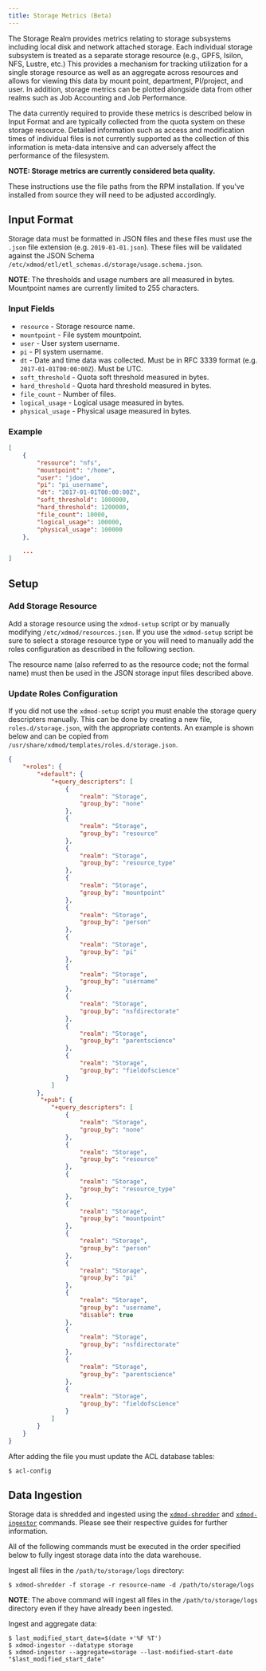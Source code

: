 ```yaml
---
title: Storage Metrics (Beta)
---
```


The Storage Realm provides metrics relating to storage subsystems including
local disk and network attached storage. Each individual storage subsystem is
treated as a separate storage resource (e.g., GPFS, Isilon, NFS, Lustre, etc.)
This provides a mechanism for tracking utilization for a single storage
resource as well as an aggregate across resources and allows for viewing this
data by mount point, department, PI/project, and user. In addition, storage
metrics can be plotted alongside data from other realms such as Job Accounting
and Job Performance.

The data currently required to provide these metrics is described below in
Input Format and are typically collected from the quota system on these storage
resource. Detailed information such as access and modification times of
individual files is not currently supported as the collection of this
information is meta-data intensive and can adversely affect the performance of
the filesystem.

**NOTE: Storage metrics are currently considered beta quality.**

These instructions use the file paths from the RPM installation.  If you've
installed from source they will need to be adjusted accordingly.

## Input Format

Storage data must be formatted in JSON files and these files must use the
`.json` file extension (e.g. `2019-01-01.json`).  These files will be validated
against the JSON Schema
`/etc/xdmod/etl/etl_schemas.d/storage/usage.schema.json`.

**NOTE**: The thresholds and usage numbers are all measured in bytes.
Mountpoint names are currently limited to 255 characters.

### Input Fields

- `resource` - Storage resource name.
- `mountpoint` - File system mountpoint.
- `user` - User system username.
- `pi` - PI system username.
- `dt` - Date and time data was collected.  Must be in RFC 3339 format
  (e.g. `2017-01-01T00:00:00Z`).  Must be UTC.
- `soft_threshold` - Quota soft threshold measured in bytes.
- `hard_threshold` - Quota hard threshold measured in bytes.
- `file_count` - Number of files.
- `logical_usage` - Logical usage measured in bytes.
- `physical_usage` - Physical usage measured in bytes.

### Example

```json
[
    {
        "resource": "nfs",
        "mountpoint": "/home",
        "user": "jdoe",
        "pi": "pi_username",
        "dt": "2017-01-01T00:00:00Z",
        "soft_threshold": 1000000,
        "hard_threshold": 1200000,
        "file_count": 10000,
        "logical_usage": 100000,
        "physical_usage": 100000
    },

    ...
]
```

## Setup

### Add Storage Resource

Add a storage resource using the `xdmod-setup` script or by manually modifying
`/etc/xdmod/resources.json`.  If you use the `xdmod-setup` script be sure to
select a storage resource type or you will need to manually add the roles
configuration as described in the following section.

The resource name (also referred to as the resource code; not the formal name)
must then be used in the JSON storage input files described above.

### Update Roles Configuration

If you did not use the `xdmod-setup` script you must enable the storage query
descripters manually.  This can be done by creating a new file,
`roles.d/storage.json`, with the appropriate contents.  An example is shown
below and can be copied from `/usr/share/xdmod/templates/roles.d/storage.json`.

```json
{
    "+roles": {
        "+default": {
            "+query_descripters": [
                {
                    "realm": "Storage",
                    "group_by": "none"
                },
                {
                    "realm": "Storage",
                    "group_by": "resource"
                },
                {
                    "realm": "Storage",
                    "group_by": "resource_type"
                },
                {
                    "realm": "Storage",
                    "group_by": "mountpoint"
                },
                {
                    "realm": "Storage",
                    "group_by": "person"
                },
                {
                    "realm": "Storage",
                    "group_by": "pi"
                },
                {
                    "realm": "Storage",
                    "group_by": "username"
                },
                {
                    "realm": "Storage",
                    "group_by": "nsfdirectorate"
                },
                {
                    "realm": "Storage",
                    "group_by": "parentscience"
                },
                {
                    "realm": "Storage",
                    "group_by": "fieldofscience"
                }
            ]
        },
         "+pub": {
            "+query_descripters": [
                {
                    "realm": "Storage",
                    "group_by": "none"
                },
                {
                    "realm": "Storage",
                    "group_by": "resource"
                },
                {
                    "realm": "Storage",
                    "group_by": "resource_type"
                },
                {
                    "realm": "Storage",
                    "group_by": "mountpoint"
                },
                {
                    "realm": "Storage",
                    "group_by": "person"
                },
                {
                    "realm": "Storage",
                    "group_by": "pi"
                },
                {
                    "realm": "Storage",
                    "group_by": "username",
                    "disable": true
                },
                {
                    "realm": "Storage",
                    "group_by": "nsfdirectorate"
                },
                {
                    "realm": "Storage",
                    "group_by": "parentscience"
                },
                {
                    "realm": "Storage",
                    "group_by": "fieldofscience"
                }
            ]
        }
    }
}
```

After adding the file you must update the ACL database tables:

```
$ acl-config
```

## Data Ingestion

Storage data is shredded and ingested using the [`xdmod-shredder`](shredder.md)
and [`xdmod-ingestor`](ingestor.md) commands. Please see their respective
guides for further information.

All of the following commands must be executed in the order specified below to
fully ingest storage data into the data warehouse.

Ingest all files in the `/path/to/storage/logs` directory:

```
$ xdmod-shredder -f storage -r resource-name -d /path/to/storage/logs
```

**NOTE**: The above command will ingest all files in the `/path/to/storage/logs`
directory even if they have already been ingested.

Ingest and aggregate data:

```
$ last_modified_start_date=$(date +'%F %T')
$ xdmod-ingestor --datatype storage
$ xdmod-ingestor --aggregate=storage --last-modified-start-date "$last_modified_start_date"
```
